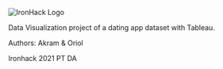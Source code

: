 ![IronHack Logo](https://s3-eu-west-1.amazonaws.com/ih-materials/uploads/upload_d5c5793015fec3be28a63c4fa3dd4d55.png)

Data Visualization project of a dating app dataset with Tableau.

Authors: Akram & Oriol

Ironhack 2021 PT DA

